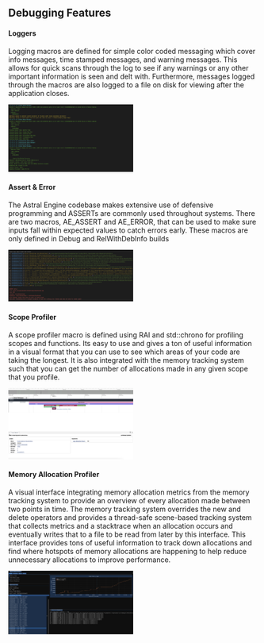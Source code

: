 ## Debugging Features


#### Loggers

Logging macros are defined for simple color coded messaging which cover info messages, time stamped messages, and warning messages.
This allows for quick scans through the log to see if any warnings or any other important information is seen and delt with.
Furthermore, messages logged through the macros are also logged to a file on disk for viewing after the application closes.

<img src="../../Assets/Debugging/LoggersScreenshot.png" alt="DebugMenuPicture" width="50%">

#### Assert & Error

The Astral Engine codebase makes extensive use of defensive programming and ASSERTs are commonly used throughout systems.
There are two macros, AE_ASSERT and AE_ERROR, that can be used to make sure inputs fall within expected values to catch
errors early. These macros are only defined in Debug and RelWithDebInfo builds

<img src="../../Assets/Debugging/AssertFailedScreenshot.png" alt="MaterialEditorPicture" width="50%">


#### Scope Profiler

A scope profiler macro is defined using RAI and std::chrono for profiling scopes and functions. Its easy to use and gives
a ton of useful information in a visual format that you can use to see which areas of your code are taking the longest. It
is also integrated with the memory tracking system such that you can get the number of allocations made in any given scope
that you profile.

<img src="../../Assets/Debugging/ScopeProfilerTraceOutput.png" alt="Scope Profiler Trace Screenshot" width="50%">

#### Memory Allocation Profiler

A visual interface integrating memory allocation metrics from the memory tracking system to provide an overview of every 
allocation made between two points in time. The memory tracking system overrides the new and delete operators and provides
a thread-safe scene-based tracking system that collects metrics and a stacktrace when an allocation occurs and eventually writes that
to a file to be read from later by this interface. This interface provides tons of useful information to track down allocations
and find where hotspots of memory allocations are happening to help reduce unnecessary allocations to improve performance.

<img src="../../Assets/Debugging/MemoryDebugWindowScreenshot.png" alt="Memory Allocation Profiler Screenshot" width="50%">
